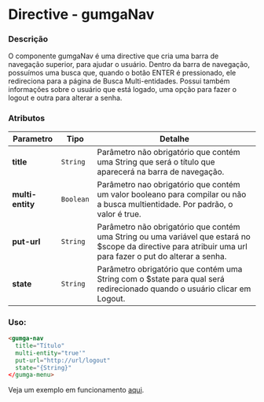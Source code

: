 # Directive - gumgaNav

### Descrição
O componente gumgaNav é uma directive que cria uma barra de navegação superior, para ajudar o usuário. Dentro da barra de navegação, possuímos uma busca que, quando o botão ENTER é pressionado, ele redireciona para a página de Busca Multi-entidades. Possui também informações sobre o usuário que está logado, uma opção para fazer o logout e outra para alterar a senha.

### Atributos

| Parametro | Tipo | Detalhe |
| - | - | - |
| **title** | `String` | Parâmetro não obrigatório que contém uma String que será o título que aparecerá na barra de navegação. |
| **multi-entity** | `Boolean` | Parâmetro nao obrigatório que contém um valor booleano para compilar ou não a busca multientidade. Por padrão, o valor é true. |
| **put-url** | `String` | Parâmetro não obrigatório que contém uma String ou uma variável que estará no $scope da directive para atribuir uma url para fazer o put do alterar a senha. |
| **state** | `String` | Parâmetro obrigatório que contém uma String com o $state para qual será redirecionado quando o usuário clicar em Logout. |

### Uso:
```html
<gumga-nav
  title="Título"
  multi-entity="true'"
  put-url="http://url/logout"
  state="{String}"
</gumga-menu>
```

Veja um exemplo em funcionamento [aqui](http://embed.plnkr.co/PeJHAS6viutuekw614ZL/preview).
